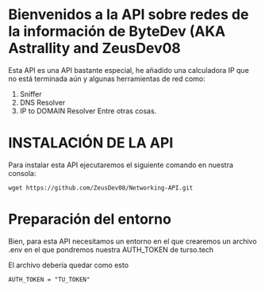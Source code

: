 # Bienvenidos a la API sobre redes de la información de ByteDev (AKA Astrallity and ZeusDev08
Esta API es una API bastante especial, he añadido una calculadora IP que no está terminada aún y algunas herramientas de red como:
1. Sniffer
2. DNS Resolver
3. IP to DOMAIN Resolver
Entre otras cosas.

# INSTALACIÓN DE LA API
Para instalar esta API ejecutaremos el siguiente comando en nuestra consola:

```
wget https://github.com/ZeusDev08/Networking-API.git
```


# Preparación del entorno
Bien, para esta API necesitamos un entorno en el que crearemos un archivo .env en el que pondremos nuestra AUTH_TOKEN de turso.tech

El archivo debería quedar como esto

```
AUTH_TOKEN = "TU_TOKEN"
```
